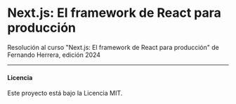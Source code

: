 # Next.js: El framework de React para producción
Resolución al curso "Next.js: El framework de React para producción" de Fernando Herrera, edición 2024

<hr/>

#### Licencia
Este proyecto está bajo la Licencia MIT.

